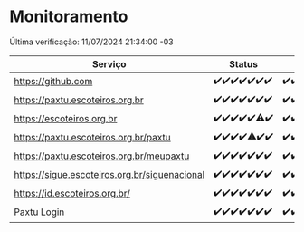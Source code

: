 # Monitoramento

Última verificação: 11/07/2024 21:34:00 -03

|Serviço|Status|Últimas 24h|
|---|---|---|
|https://github.com|<span title="2024-07-04: OK=24">✔️</span><span title="2024-07-05: OK=24">✔️</span><span title="2024-07-06: OK=24">✔️</span><span title="2024-07-07: OK=23">✔️</span><span title="2024-07-08: OK=24">✔️</span><span title="2024-07-09: OK=24">✔️</span><span title="2024-07-10: OK=24">✔️</span>|<span title="10/07/2024 21:34:00 -03 : 200">✔️</span><span title="10/07/2024 22:57:00 -03 : 200">✔️</span><span title="10/07/2024 23:31:00 -03 : 200">✔️</span><span title="11/07/2024 00:10:00 -03 : 200">✔️</span><span title="11/07/2024 01:10:00 -03 : 200">✔️</span><span title="11/07/2024 02:07:00 -03 : 200">✔️</span><span title="11/07/2024 03:10:00 -03 : 200">✔️</span><span title="11/07/2024 04:07:00 -03 : 200">✔️</span><span title="11/07/2024 05:09:00 -03 : 200">✔️</span><span title="11/07/2024 06:07:00 -03 : 200">✔️</span><span title="11/07/2024 07:07:00 -03 : 200">✔️</span><span title="11/07/2024 08:06:00 -03 : 200">✔️</span><span title="11/07/2024 09:12:00 -03 : 200">✔️</span><span title="11/07/2024 10:11:00 -03 : 200">✔️</span><span title="11/07/2024 11:06:00 -03 : 200">✔️</span><span title="11/07/2024 12:07:00 -03 : 200">✔️</span><span title="11/07/2024 13:08:00 -03 : 200">✔️</span><span title="11/07/2024 14:07:00 -03 : 200">✔️</span><span title="11/07/2024 15:09:00 -03 : 200">✔️</span><span title="11/07/2024 16:06:00 -03 : 200">✔️</span><span title="11/07/2024 17:07:00 -03 : 200">✔️</span><span title="11/07/2024 18:08:00 -03 : 200">✔️</span><span title="11/07/2024 19:06:00 -03 : 200">✔️</span><span title="11/07/2024 20:08:00 -03 : 200">✔️</span><span title="11/07/2024 21:33:00 -03 : 200">✔️</span>|
|https://paxtu.escoteiros.org.br|<span title="2024-07-04: OK=24">✔️</span><span title="2024-07-05: OK=24">✔️</span><span title="2024-07-06: OK=24">✔️</span><span title="2024-07-07: OK=23">✔️</span><span title="2024-07-08: OK=24">✔️</span><span title="2024-07-09: OK=24">✔️</span><span title="2024-07-10: OK=24">✔️</span>|<span title="10/07/2024 21:34:00 -03 : 200">✔️</span><span title="10/07/2024 22:57:00 -03 : 200">✔️</span><span title="10/07/2024 23:31:00 -03 : 200">✔️</span><span title="11/07/2024 00:10:00 -03 : 200">✔️</span><span title="11/07/2024 01:10:00 -03 : 200">✔️</span><span title="11/07/2024 02:07:00 -03 : 200">✔️</span><span title="11/07/2024 03:10:00 -03 : 200">✔️</span><span title="11/07/2024 04:07:00 -03 : 200">✔️</span><span title="11/07/2024 05:09:00 -03 : 200">✔️</span><span title="11/07/2024 06:07:00 -03 : 200">✔️</span><span title="11/07/2024 07:07:00 -03 : 200">✔️</span><span title="11/07/2024 08:06:00 -03 : 200">✔️</span><span title="11/07/2024 09:12:00 -03 : 200">✔️</span><span title="11/07/2024 10:11:00 -03 : 200">✔️</span><span title="11/07/2024 11:06:00 -03 : 200">✔️</span><span title="11/07/2024 12:07:00 -03 : 200">✔️</span><span title="11/07/2024 13:08:00 -03 : 200">✔️</span><span title="11/07/2024 14:07:00 -03 : 200">✔️</span><span title="11/07/2024 15:09:00 -03 : 200">✔️</span><span title="11/07/2024 16:06:00 -03 : 200">✔️</span><span title="11/07/2024 17:07:00 -03 : 200">✔️</span><span title="11/07/2024 18:08:00 -03 : 200">✔️</span><span title="11/07/2024 19:06:00 -03 : 200">✔️</span><span title="11/07/2024 20:08:00 -03 : 200">✔️</span><span title="11/07/2024 21:33:00 -03 : 200">✔️</span>|
|https://escoteiros.org.br|<span title="2024-07-04: OK=24">✔️</span><span title="2024-07-05: OK=24">✔️</span><span title="2024-07-06: OK=24">✔️</span><span title="2024-07-07: OK=23">✔️</span><span title="2024-07-08: OK=24">✔️</span><span title="2024-07-09: OK=22, Falhas=2">⚠️</span><span title="2024-07-10: OK=24">✔️</span>|<span title="10/07/2024 21:34:00 -03 : 200">✔️</span><span title="10/07/2024 22:57:00 -03 : 200">✔️</span><span title="10/07/2024 23:31:00 -03 : 200">✔️</span><span title="11/07/2024 00:10:00 -03 : 200">✔️</span><span title="11/07/2024 01:10:00 -03 : 200">✔️</span><span title="11/07/2024 02:07:00 -03 : 200">✔️</span><span title="11/07/2024 03:10:00 -03 : 200">✔️</span><span title="11/07/2024 04:07:00 -03 : 200">✔️</span><span title="11/07/2024 05:09:00 -03 : 200">✔️</span><span title="11/07/2024 06:07:00 -03 : 200">✔️</span><span title="11/07/2024 07:07:00 -03 : 200">✔️</span><span title="11/07/2024 08:06:00 -03 : 200">✔️</span><span title="11/07/2024 09:12:00 -03 : 200">✔️</span><span title="11/07/2024 10:11:00 -03 : 200">✔️</span><span title="11/07/2024 11:06:00 -03 : 200">✔️</span><span title="11/07/2024 12:07:00 -03 : 200">✔️</span><span title="11/07/2024 13:08:00 -03 : 200">✔️</span><span title="11/07/2024 14:07:00 -03 : 200">✔️</span><span title="11/07/2024 15:09:00 -03 : 200">✔️</span><span title="11/07/2024 16:06:00 -03 : 200">✔️</span><span title="11/07/2024 17:07:00 -03 : 200">✔️</span><span title="11/07/2024 18:08:00 -03 : 200">✔️</span><span title="11/07/2024 19:06:00 -03 : 200">✔️</span><span title="11/07/2024 20:08:00 -03 : 200">✔️</span><span title="11/07/2024 21:34:00 -03 : 200">✔️</span>|
|https://paxtu.escoteiros.org.br/paxtu|<span title="2024-07-04: OK=24">✔️</span><span title="2024-07-05: OK=24">✔️</span><span title="2024-07-06: OK=24">✔️</span><span title="2024-07-07: OK=23">✔️</span><span title="2024-07-08: OK=23, Falhas=1">⚠️</span><span title="2024-07-09: OK=24">✔️</span><span title="2024-07-10: OK=24">✔️</span>|<span title="10/07/2024 21:34:00 -03 : 200">✔️</span><span title="10/07/2024 22:57:00 -03 : 200">✔️</span><span title="10/07/2024 23:31:00 -03 : 200">✔️</span><span title="11/07/2024 00:10:00 -03 : 200">✔️</span><span title="11/07/2024 01:10:00 -03 : 200">✔️</span><span title="11/07/2024 02:07:00 -03 : 200">✔️</span><span title="11/07/2024 03:10:00 -03 : 200">✔️</span><span title="11/07/2024 04:07:00 -03 : 200">✔️</span><span title="11/07/2024 05:09:00 -03 : 200">✔️</span><span title="11/07/2024 06:07:00 -03 : 200">✔️</span><span title="11/07/2024 07:07:00 -03 : 200">✔️</span><span title="11/07/2024 08:07:00 -03 : 200">✔️</span><span title="11/07/2024 09:12:00 -03 : 200">✔️</span><span title="11/07/2024 10:11:00 -03 : 200">✔️</span><span title="11/07/2024 11:06:00 -03 : 200">✔️</span><span title="11/07/2024 12:07:00 -03 : 200">✔️</span><span title="11/07/2024 13:08:00 -03 : 200">✔️</span><span title="11/07/2024 14:07:00 -03 : 200">✔️</span><span title="11/07/2024 15:09:00 -03 : 200">✔️</span><span title="11/07/2024 16:06:00 -03 : 200">✔️</span><span title="11/07/2024 17:07:00 -03 : 200">✔️</span><span title="11/07/2024 18:08:00 -03 : 200">✔️</span><span title="11/07/2024 19:06:00 -03 : 200">✔️</span><span title="11/07/2024 20:08:00 -03 : 200">✔️</span><span title="11/07/2024 21:34:00 -03 : 200">✔️</span>|
|https://paxtu.escoteiros.org.br/meupaxtu|<span title="2024-07-04: OK=24">✔️</span><span title="2024-07-05: OK=24">✔️</span><span title="2024-07-06: OK=24">✔️</span><span title="2024-07-07: OK=23">✔️</span><span title="2024-07-08: OK=24">✔️</span><span title="2024-07-09: OK=24">✔️</span><span title="2024-07-10: OK=24">✔️</span>|<span title="10/07/2024 21:34:00 -03 : 200">✔️</span><span title="10/07/2024 22:57:00 -03 : 200">✔️</span><span title="10/07/2024 23:31:00 -03 : 200">✔️</span><span title="11/07/2024 00:10:00 -03 : 200">✔️</span><span title="11/07/2024 01:10:00 -03 : 200">✔️</span><span title="11/07/2024 02:07:00 -03 : 200">✔️</span><span title="11/07/2024 03:10:00 -03 : 200">✔️</span><span title="11/07/2024 04:07:00 -03 : 200">✔️</span><span title="11/07/2024 05:09:00 -03 : 200">✔️</span><span title="11/07/2024 06:07:00 -03 : 200">✔️</span><span title="11/07/2024 07:07:00 -03 : 200">✔️</span><span title="11/07/2024 08:07:00 -03 : 200">✔️</span><span title="11/07/2024 09:12:00 -03 : 200">✔️</span><span title="11/07/2024 10:11:00 -03 : 200">✔️</span><span title="11/07/2024 11:06:00 -03 : 200">✔️</span><span title="11/07/2024 12:07:00 -03 : 200">✔️</span><span title="11/07/2024 13:08:00 -03 : 200">✔️</span><span title="11/07/2024 14:07:00 -03 : 200">✔️</span><span title="11/07/2024 15:09:00 -03 : 200">✔️</span><span title="11/07/2024 16:06:00 -03 : 200">✔️</span><span title="11/07/2024 17:07:00 -03 : 200">✔️</span><span title="11/07/2024 18:08:00 -03 : 200">✔️</span><span title="11/07/2024 19:06:00 -03 : 200">✔️</span><span title="11/07/2024 20:08:00 -03 : 200">✔️</span><span title="11/07/2024 21:34:00 -03 : 200">✔️</span>|
|https://sigue.escoteiros.org.br/siguenacional|<span title="2024-07-04: OK=24">✔️</span><span title="2024-07-05: OK=24">✔️</span><span title="2024-07-06: OK=24">✔️</span><span title="2024-07-07: OK=23">✔️</span><span title="2024-07-08: OK=24">✔️</span><span title="2024-07-09: OK=24">✔️</span><span title="2024-07-10: OK=24">✔️</span>|<span title="10/07/2024 21:34:00 -03 : 200">✔️</span><span title="10/07/2024 22:57:00 -03 : 200">✔️</span><span title="10/07/2024 23:31:00 -03 : 200">✔️</span><span title="11/07/2024 00:10:00 -03 : 200">✔️</span><span title="11/07/2024 01:10:00 -03 : 200">✔️</span><span title="11/07/2024 02:07:00 -03 : 200">✔️</span><span title="11/07/2024 03:10:00 -03 : 200">✔️</span><span title="11/07/2024 04:07:00 -03 : 200">✔️</span><span title="11/07/2024 05:09:00 -03 : 200">✔️</span><span title="11/07/2024 06:07:00 -03 : 200">✔️</span><span title="11/07/2024 07:07:00 -03 : 200">✔️</span><span title="11/07/2024 08:07:00 -03 : 200">✔️</span><span title="11/07/2024 09:12:00 -03 : 200">✔️</span><span title="11/07/2024 10:11:00 -03 : 200">✔️</span><span title="11/07/2024 11:06:00 -03 : 200">✔️</span><span title="11/07/2024 12:07:00 -03 : 200">✔️</span><span title="11/07/2024 13:08:00 -03 : 200">✔️</span><span title="11/07/2024 14:07:00 -03 : 200">✔️</span><span title="11/07/2024 15:09:00 -03 : 200">✔️</span><span title="11/07/2024 16:06:00 -03 : 200">✔️</span><span title="11/07/2024 17:07:00 -03 : 200">✔️</span><span title="11/07/2024 18:08:00 -03 : 200">✔️</span><span title="11/07/2024 19:06:00 -03 : 200">✔️</span><span title="11/07/2024 20:08:00 -03 : 200">✔️</span><span title="11/07/2024 21:34:00 -03 : 200">✔️</span>|
|https://id.escoteiros.org.br/|<span title="2024-07-04: OK=24">✔️</span><span title="2024-07-05: OK=24">✔️</span><span title="2024-07-06: OK=24">✔️</span><span title="2024-07-07: OK=23">✔️</span><span title="2024-07-08: OK=24">✔️</span><span title="2024-07-09: OK=24">✔️</span><span title="2024-07-10: OK=24">✔️</span>|<span title="10/07/2024 21:34:00 -03 : 200">✔️</span><span title="10/07/2024 22:57:00 -03 : 200">✔️</span><span title="10/07/2024 23:31:00 -03 : 200">✔️</span><span title="11/07/2024 00:10:00 -03 : 200">✔️</span><span title="11/07/2024 01:10:00 -03 : 200">✔️</span><span title="11/07/2024 02:07:00 -03 : 200">✔️</span><span title="11/07/2024 03:10:00 -03 : 200">✔️</span><span title="11/07/2024 04:07:00 -03 : 200">✔️</span><span title="11/07/2024 05:09:00 -03 : 200">✔️</span><span title="11/07/2024 06:07:00 -03 : 200">✔️</span><span title="11/07/2024 07:07:00 -03 : 200">✔️</span><span title="11/07/2024 08:07:00 -03 : 200">✔️</span><span title="11/07/2024 09:12:00 -03 : 200">✔️</span><span title="11/07/2024 10:11:00 -03 : 200">✔️</span><span title="11/07/2024 11:06:00 -03 : 200">✔️</span><span title="11/07/2024 12:07:00 -03 : 200">✔️</span><span title="11/07/2024 13:08:00 -03 : 200">✔️</span><span title="11/07/2024 14:07:00 -03 : 200">✔️</span><span title="11/07/2024 15:09:00 -03 : 200">✔️</span><span title="11/07/2024 16:06:00 -03 : 200">✔️</span><span title="11/07/2024 17:07:00 -03 : 200">✔️</span><span title="11/07/2024 18:08:00 -03 : 200">✔️</span><span title="11/07/2024 19:06:00 -03 : 200">✔️</span><span title="11/07/2024 20:08:00 -03 : 200">✔️</span><span title="11/07/2024 21:34:00 -03 : 200">✔️</span>|
|Paxtu Login|<span title="2024-07-04: OK=24">✔️</span><span title="2024-07-05: OK=24">✔️</span><span title="2024-07-06: OK=24">✔️</span><span title="2024-07-07: OK=23">✔️</span><span title="2024-07-08: OK=24">✔️</span><span title="2024-07-09: OK=24">✔️</span><span title="2024-07-10: OK=24">✔️</span>|<span title="10/07/2024 21:34:00 -03 : 200">✔️</span><span title="10/07/2024 22:57:00 -03 : 200">✔️</span><span title="10/07/2024 23:31:00 -03 : 200">✔️</span><span title="11/07/2024 00:10:00 -03 : 200">✔️</span><span title="11/07/2024 01:10:00 -03 : 200">✔️</span><span title="11/07/2024 02:07:00 -03 : 200">✔️</span><span title="11/07/2024 03:10:00 -03 : 200">✔️</span><span title="11/07/2024 04:07:00 -03 : 200">✔️</span><span title="11/07/2024 05:09:00 -03 : 200">✔️</span><span title="11/07/2024 06:07:00 -03 : 200">✔️</span><span title="11/07/2024 07:07:00 -03 : 200">✔️</span><span title="11/07/2024 08:07:00 -03 : 200">✔️</span><span title="11/07/2024 09:12:00 -03 : 200">✔️</span><span title="11/07/2024 10:11:00 -03 : 200">✔️</span><span title="11/07/2024 11:06:00 -03 : 200">✔️</span><span title="11/07/2024 12:07:00 -03 : 200">✔️</span><span title="11/07/2024 13:08:00 -03 : 200">✔️</span><span title="11/07/2024 14:07:00 -03 : 200">✔️</span><span title="11/07/2024 15:09:00 -03 : 200">✔️</span><span title="11/07/2024 16:06:00 -03 : 200">✔️</span><span title="11/07/2024 17:07:00 -03 : 200">✔️</span><span title="11/07/2024 18:08:00 -03 : 200">✔️</span><span title="11/07/2024 19:06:00 -03 : 200">✔️</span><span title="11/07/2024 20:08:00 -03 : 200">✔️</span><span title="11/07/2024 21:34:00 -03 : 200">✔️</span>|
